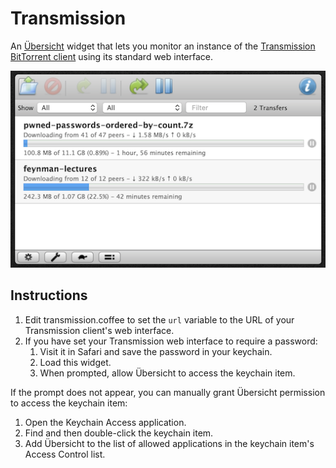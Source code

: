 # Transmission
An [Übersicht](http://tracesof.net/uebersicht) widget that lets you monitor an instance of the [Transmission BitTorrent client](https://transmissionbt.com) using its standard web interface.

![Screenshot](screenshot.png)

## Instructions
1. Edit transmission.coffee to set the `url` variable to the URL of your Transmission client's web interface.
2. If you have set your Transmission web interface to require a password:
   1. Visit it in Safari and save the password in your keychain.
   2. Load this widget.
   3. When prompted, allow Übersicht to access the keychain item.

If the prompt does not appear, you can manually grant Übersicht permission to access the keychain item:
1. Open the Keychain Access application.
2. Find and then double-click the keychain item.
3. Add Übersicht to the list of allowed applications in the keychain item's Access Control list.
